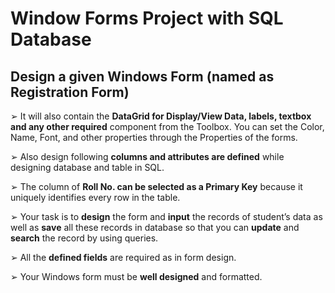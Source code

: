 # Window Forms Project with SQL Database
## Design a given Windows Form (named as Registration Form)

➢ It will also contain the <b>DataGrid for Display/View Data, labels, textbox and any other required</b> component from the Toolbox. You can set the Color, Name, Font, and other properties through the Properties of the forms.

➢ Also design following <b>columns and attributes are defined</b> while designing database and table in SQL.

➢ The column of <b>Roll No. can be selected as a Primary Key</b> because it uniquely identifies every row in the table.

➢ Your task is to <b>design</b> the form and <b>input</b> the records of student’s data as well as <b>save</b> all these records in database so that you can <b>update</b> and <b>search</b> the record by using queries.

➢ All the <b>defined fields</b> are required as in form design.

➢ Your Windows form must be <b>well designed</b> and formatted.
